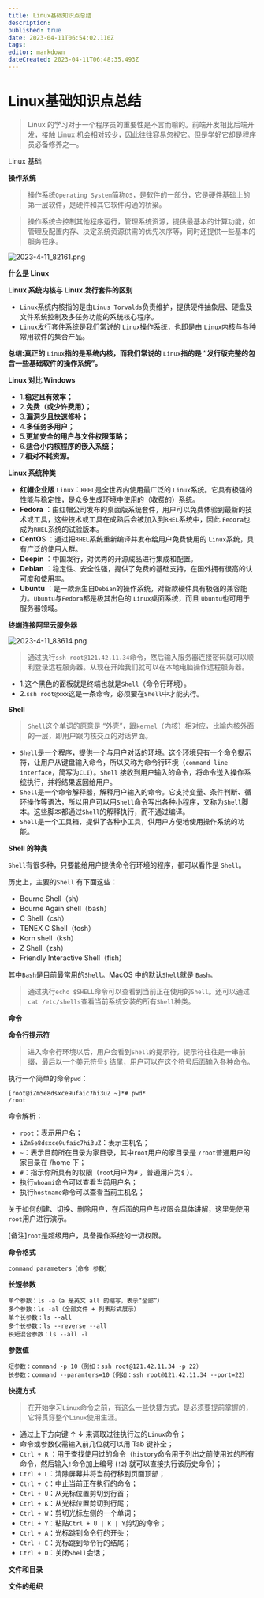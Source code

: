 ```yaml
---
title: Linux基础知识点总结
description: 
published: true
date: 2023-04-11T06:54:02.110Z
tags: 
editor: markdown
dateCreated: 2023-04-11T06:48:35.493Z
---
```


# Linux基础知识点总结
> Linux 的学习对于一个程序员的重要性是不言而喻的。前端开发相比后端开发，接触 Linux 机会相对较少，因此往往容易忽视它。但是学好它却是程序员必备修养之一。

Linux 基础

**操作系统**

> 操作系统`Operating System`简称`OS`，是软件的一部分，它是硬件基础上的第一层软件，是硬件和其它软件沟通的桥梁。

> 操作系统会控制其他程序运行，管理系统资源，提供最基本的计算功能，如管理及配置内存、决定系统资源供需的优先次序等，同时还提供一些基本的服务程序。

![2023-4-11_82161.png](/2023-4-11_82161.png)

**什么是 Linux**

**Linux 系统内核与 Linux 发行套件的区别**

- `Linux`系统内核指的是由`Linus Torvalds`负责维护，提供硬件抽象层、硬盘及文件系统控制及多任务功能的系统核心程序。
- `Linux`发行套件系统是我们常说的 `Linux`操作系统，也即是由  `Linux`内核与各种常用软件的集合产品。

**总结:真正的** `Linux`**指的是系统内核，而我们常说的** `Linux`**指的是 “发行版完整的包含一些基础软件的操作系统”。**

**Linux 对比 Windows**

- 1.**稳定且有效率；**
- 2.**免费（或少许费用）；**
- 3.**漏洞少且快速修补；**
- 4.**多任务多用户；**
- 5.**更加安全的用户与文件权限策略；**
- 6.**适合小内核程序的嵌入系统；**
- 7.**相对不耗资源。**

**Linux 系统种类**

- **红帽企业版** `Linux`：`RHEL`是全世界内使用最广泛的 `Linux`系统。它具有极强的性能与稳定性，是众多生成环境中使用的（收费的）系统。
- **Fedora** ：由红帽公司发布的桌面版系统套件，用户可以免费体验到最新的技术或工具，这些技术或工具在成熟后会被加入到`RHEL`系统中，因此 `Fedora`也成为`RHEL`系统的试验版本。
- **CentO**S ：通过把`RHEL`系统重新编译并发布给用户免费使用的 `Linux`系统，具有广泛的使用人群。
- **Deepin** ：中国发行，对优秀的开源成品进行集成和配置。
- **Debian** ：稳定性、安全性强，提供了免费的基础支持，在国外拥有很高的认可度和使用率。
- **Ubuntu** ：是一款派生自`Debian`的操作系统，对新款硬件具有极强的兼容能力。`Ubuntu`与`Fedora`都是极其出色的 `Linux`桌面系统，而且 `Ubuntu`也可用于服务器领域。

**终端连接阿里云服务器**

![2023-4-11_83614.png](/2023-4-11_83614.png)

> 通过执行`ssh root@121.42.11.34`命令，然后输入服务器连接密码就可以顺利登录远程服务器。从现在开始我们就可以在本地电脑操作远程服务器。

- 1.这个黑色的面板就是终端也就是`Shell`（命令行环境）。
- 2.`ssh root@xxx`这是一条命令，必须要在`Shell`中才能执行。

**Shell**

> `Shell`这个单词的原意是 “外壳”，跟`kernel`（内核）相对应，比喻内核外面的一层，即用户跟内核交互的对话界面。

- `Shell`是一个程序，提供一个与用户对话的环境。这个环境只有一个命令提示符，让用户从键盘输入命令，所以又称为命令行环境（`command line interface`，简写为`CLI`）。`Shell` 接收到用户输入的命令，将命令送入操作系统执行，并将结果返回给用户。
- `Shell`是一个命令解释器，解释用户输入的命令。它支持变量、条件判断、循环操作等语法，所以用户可以用`Shell`命令写出各种小程序，又称为`Shell`脚本。这些脚本都通过`Shell`的解释执行，而不通过编译。
- `Shell`是一个工具箱，提供了各种小工具，供用户方便地使用操作系统的功能。

**Shell 的种类**

`Shell`有很多种，只要能给用户提供命令行环境的程序，都可以看作是 `Shell`。

历史上，主要的`Shell` 有下面这些：

- Bourne Shell（sh）
- Bourne Again shell（bash）
- C Shell（csh）
- TENEX C Shell（tcsh）
- Korn shell（ksh）
- Z Shell（zsh）
- Friendly Interactive Shell（fish）

其中`Bash`是目前最常用的`Shell`。MacOS 中的默认`Shell`就是 `Bash`。

> 通过执行`echo $SHELL`命令可以查看到当前正在使用的`Shell`。还可以通过`cat /etc/shells`查看当前系统安装的所有`Shell`种类。

**命令**

**命令行提示符**

> 进入命令行环境以后，用户会看到`Shell`的提示符。提示符往往是一串前缀，最后以一个美元符号`$` 结尾，用户可以在这个符号后面输入各种命令。

执行一个简单的命令`pwd`：
```
[root@iZm5e8dsxce9ufaic7hi3uZ ~]*# pwd*
/root
```

命令解析：

- `root`：表示用户名；
- `iZm5e8dsxce9ufaic7hi3uZ`：表示主机名；
- `~`：表示目前所在目录为家目录，其中`root`用户的家目录是 `/root`普通用户的家目录在 /home 下；
- `#`：指示你所具有的权限（`root`用户为`#` ，普通用户为`$` ）。
- 执行`whoami`命令可以查看当前用户名；
- 执行`hostname`命令可以查看当前主机名；

关于如何创建、切换、删除用户，在后面的用户与权限会具体讲解，这里先使用`root`用户进行演示。

[备注]`root`是超级用户，具备操作系统的一切权限。

**命令格式**

```
command parameters（命令 参数）
```

**长短参数**

```
单个参数：ls -a（a 是英文 all 的缩写，表示“全部”）
多个参数：ls -al（全部文件 + 列表形式展示）
单个长参数：ls --all
多个长参数：ls --reverse --all
长短混合参数：ls --all -l
```

**参数值**

```
短参数：command -p 10（例如：ssh root@121.42.11.34 -p 22）
长参数：command --paramters=10（例如：ssh root@121.42.11.34 --port=22）
```

**快捷方式**

> 在开始学习`Linux`命令之前，有这么一些快捷方式，是必须要提前掌握的，它将贯穿整个`Linux`使用生涯。

- 通过上下方向键 ↑ ↓ 来调取过往执行过的`Linux`命令；
- 命令或参数仅需输入前几位就可以用 Tab 键补全；
- `Ctrl + R` ：用于查找使用过的命令（`history`命令用于列出之前使用过的所有命令，然后输入`!`命令加上编号 (`!2`) 就可以直接执行该历史命令）；
- `Ctrl + L`：清除屏幕并将当前行移到页面顶部；
- `Ctrl + C`：中止当前正在执行的命令；
- `Ctrl + U`：从光标位置剪切到行首；
- `Ctrl + K`：从光标位置剪切到行尾；
- `Ctrl + W`：剪切光标左侧的一个单词；
- `Ctrl + Y`：粘贴`Ctrl + U | K | Y`剪切的命令；
- `Ctrl + A`：光标跳到命令行的开头；
- `Ctrl + E`：光标跳到命令行的结尾；
- `Ctrl + D`：关闭`Shell`会话；

**文件和目录**

**文件的组织**

